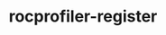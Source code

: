 ---
title: "rocprofiler-register"
layout: cache
categories: [package, develop-2025-05-18]
meta: {"compilers": ["gcc@11.4.0", "gcc@13.2.0"], "num_specs": 4, "num_specs_by_stack": {"e4s": 3, "ml-linux-x86_64-rocm": 1, "root": 4}, "oss": ["ubuntu22.04", "ubuntu24.04"], "platforms": ["linux"], "stacks": ["e4s", "ml-linux-x86_64-rocm", "root"], "targets": ["x86_64_v3"], "versions": ["6.3.3"]}
spec_details: [{"compiler": "gcc@11.4.0", "hash": "c5mhxf52epfmbx2nz65cuwmgzrkmbooi", "os": "ubuntu22.04", "platform": "linux", "size": "-", "stacks": ["e4s", "root"], "target": "x86_64_v3", "variants": ["build_system=cmake", "build_type=Release", "generator=make", "~ipo", "patches:=fc2f3cd"], "versions": ["6.3.3"]}, {"compiler": "gcc@11.4.0", "hash": "gyalqalowew3xthdjhaqef3v6glbt5el", "os": "ubuntu22.04", "platform": "linux", "size": "-", "stacks": ["e4s", "root"], "target": "x86_64_v3", "variants": ["build_system=cmake", "build_type=Release", "generator=make", "~ipo", "patches:=fc2f3cd"], "versions": ["6.3.3"]}, {"compiler": "gcc@13.2.0", "hash": "j66sxqyy3rqeqh7ge2mj22fgrxnpit3z", "os": "ubuntu24.04", "platform": "linux", "size": "-", "stacks": ["ml-linux-x86_64-rocm", "root"], "target": "x86_64_v3", "variants": ["build_system=cmake", "build_type=Release", "generator=make", "~ipo", "patches:=fc2f3cd"], "versions": ["6.3.3"]}, {"compiler": "gcc@11.4.0", "hash": "qe6ugvmcqynxivyvawoeuoqvrzm4xofk", "os": "ubuntu22.04", "platform": "linux", "size": "-", "stacks": ["e4s", "root"], "target": "x86_64_v3", "variants": ["build_system=cmake", "build_type=Release", "generator=make", "~ipo", "patches:=fc2f3cd"], "versions": ["6.3.3"]}]
---